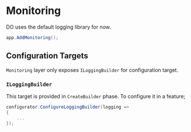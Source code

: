 # Monitoring

DO uses the default logging library for now.

```csharp
app.AddMonitoring();
```

## Configuration Targets

`Monitoring` layer only exposes `ILoggingBuilder` for configuration target.

### `ILoggingBuilder`

This target is provided in `CreateBuilder` phase. To configure it in a feature;

```csharp
configurator.ConfigureLoggingBuilder(logging =>
{
    ...
});
```
